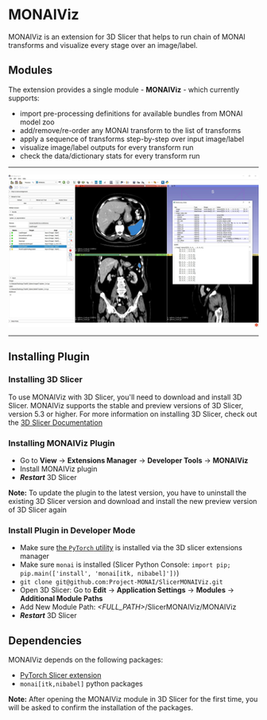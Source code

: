 # MONAIViz

MONAIViz is an extension for 3D Slicer that helps to run chain of MONAI transforms and visualize every stage over an image/label.

## Modules

The extension provides a single module - **MONAIViz** - which currently supports:
- import pre-processing definitions for available bundles from MONAI model zoo
- add/remove/re-order any MONAI transform to the list of transforms
- apply a sequence of transforms step-by-step over input image/label
- visualize image/label outputs for every transform run
- check the data/dictionary stats for every transform run

<hr/>

![image](Screenshots/1.jpg)

<hr/>

## Installing Plugin

### Installing 3D Slicer

To use MONAIViz with 3D Slicer, you'll need to download and install 3D Slicer. MONAIViz supports the stable and preview versions of 3D Slicer, version 5.3 or higher. For more information on installing 3D Slicer, check out the [3D Slicer Documentation](https://slicer.readthedocs.io/en/latest/user_guide/getting_started.html#installing-3d-slicer)

### Installing MONAIViz Plugin

- Go to **View** -> **Extensions Manager** -> **Developer Tools** -> **MONAIViz**
- Install MONAIViz plugin
- _**Restart**_ 3D Slicer

**Note:** To update the plugin to the latest version, you have to uninstall the existing 3D Slicer version and download and install the new preview version of 3D Slicer again

### Install Plugin in Developer Mode
- Make sure [the `PyTorch` utility](https://github.com/fepegar/SlicerPyTorch) is installed via the 3D slicer extensions manager
- Make sure `monai` is installed (Slicer Python Console: `import pip; pip.main(['install', 'monai[itk, nibabel]'])`)
- `git clone git@github.com:Project-MONAI/SlicerMONAIViz.git`
- Open 3D Slicer: Go to **Edit** -> **Application Settings** -> **Modules** -> **Additional Module Paths**
- Add New Module Path: _<FULL_PATH>_/SlicerMONAIViz/MONAIViz
- _**Restart**_ 3D Slicer

## Dependencies

MONAIViz depends on the following packages:

* [PyTorch Slicer extension](https://github.com/fepegar/SlicerPyTorch)
* `monai[itk,nibabel]` python packages

**Note:** After opening the MONAIViz module in 3D Slicer for the first time, you will be asked to confirm the installation of the packages.
